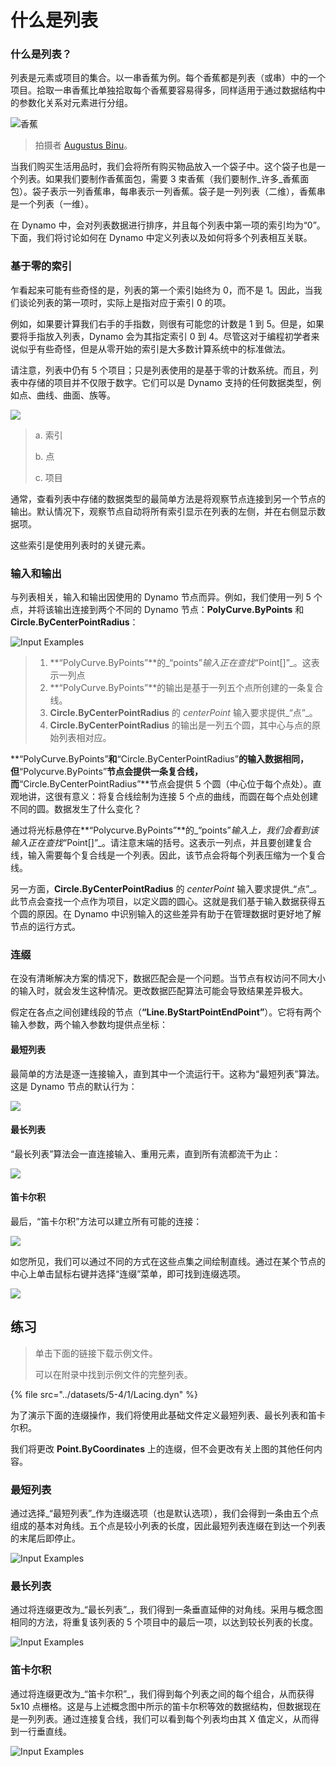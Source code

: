 # 什么是列表

### 什么是列表？

列表是元素或项目的集合。以一串香蕉为例。每个香蕉都是列表（或串）中的一个项目。拾取一串香蕉比单独拾取每个香蕉要容易得多，同样适用于通过数据结构中的参数化关系对元素进行分组。

![香蕉](../images/5-4/1/Bananas\_white\_background\_DS.jpg)

> 拍摄者 [Augustus Binu](https://commons.wikimedia.org/wiki/File:Bananas\_white\_background\_DS.jpg?fastcci\_from=11404890\&c1=11404890\&d1=15\&s=200\&a=list)。

当我们购买生活用品时，我们会将所有购买物品放入一个袋子中。这个袋子也是一个列表。如果我们要制作香蕉面包，需要 3 束香蕉（我们要制作_许多_香蕉面包）。袋子表示一列香蕉串，每串表示一列香蕉。袋子是一列列表（二维），香蕉串是一个列表（一维）。

在 Dynamo 中，会对列表数据进行排序，并且每个列表中第一项的索引均为“0”。下面，我们将讨论如何在 Dynamo 中定义列表以及如何将多个列表相互关联。

### 基于零的索引

乍看起来可能有些奇怪的是，列表的第一个索引始终为 0，而不是 1。因此，当我们谈论列表的第一项时，实际上是指对应于索引 0 的项。

例如，如果要计算我们右手的手指数，则很有可能您的计数是 1 到 5。但是，如果要将手指放入列表，Dynamo 会为其指定索引 0 到 4。尽管这对于编程初学者来说似乎有些奇怪，但是从零开始的索引是大多数计算系统中的标准做法。

请注意，列表中仍有 5 个项目；只是列表使用的是基于零的计数系统。而且，列表中存储的项目并不仅限于数字。它们可以是 Dynamo 支持的任何数据类型，例如点、曲线、曲面、族等。

![](<../images/5-4/1/what's a list - zero based indices.jpg>)

> a. 索引
>
> b. 点
>
> c. 项目

通常，查看列表中存储的数据类型的最简单方法是将观察节点连接到另一个节点的输出。默认情况下，观察节点自动将所有索引显示在列表的左侧，并在右侧显示数据项。

这些索引是使用列表时的关键元素。

### 输入和输出

与列表相关，输入和输出因使用的 Dynamo 节点而异。例如，我们使用一列 5 个点，并将该输出连接到两个不同的 Dynamo 节点：**PolyCurve.ByPoints** 和 **Circle.ByCenterPointRadius**：

![Input Examples](<../images/5-4/1/what's a list - inputs and outputs.jpg>)

> 1. **“PolyCurve.ByPoints”**的_“points”_输入正在查找_“Point\[]”_。这表示一列点
> 2. **“PolyCurve.ByPoints”**的输出是基于一列五个点所创建的一条复合线。
> 3. **Circle.ByCenterPointRadius** 的 _centerPoint_ 输入要求提供_“点”_。
> 4. **Circle.ByCenterPointRadius** 的输出是一列五个圆，其中心与点的原始列表相对应。

**“PolyCurve.ByPoints”**和**“Circle.ByCenterPointRadius”**的输入数据相同，但**“Polycurve.ByPoints”**节点会提供一条复合线，而**“Circle.ByCenterPointRadius”**节点会提供 5 个圆（中心位于每个点处）。直观地讲，这很有意义：将复合线绘制为连接 5 个点的曲线，而圆在每个点处创建不同的圆。数据发生了什么变化？

通过将光标悬停在**“Polycurve.ByPoints”**的_“points”_输入上，我们会看到该输入正在查找_“Point\[]”_。请注意末端的括号。这表示一列点，并且要创建复合线，输入需要每个复合线是一个列表。因此，该节点会将每个列表压缩为一个复合线。

另一方面，**Circle.ByCenterPointRadius** 的 _centerPoint_ 输入要求提供_“点”_。此节点会查找一个点作为项目，以定义圆的圆心。这就是我们基于输入数据获得五个圆的原因。在 Dynamo 中识别输入的这些差异有助于在管理数据时更好地了解节点的运行方式。

### 连缀

在没有清晰解决方案的情况下，数据匹配会是一个问题。当节点有权访问不同大小的输入时，就会发生这种情况。更改数据匹配算法可能会导致结果差异极大。

假定在各点之间创建线段的节点（**“Line.ByStartPointEndPoint”**）。它将有两个输入参数，两个输入参数均提供点坐标：

#### 最短列表

最简单的方法是逐一连接输入，直到其中一个流运行干。这称为“最短列表”算法。这是 Dynamo 节点的默认行为：

![](<../images/5-4/1/what's a list - lacing - shortest.jpg>)

#### 最长列表

“最长列表”算法会一直连接输入、重用元素，直到所有流都流干为止：

![](<../images/5-4/1/what's a list - lacing - longest.jpg>)

#### 笛卡尔积

最后，“笛卡尔积”方法可以建立所有可能的连接：

![](<../images/5-4/1/what's a list - lacing - cross.jpg>)

如您所见，我们可以通过不同的方式在这些点集之间绘制直线。通过在某个节点的中心上单击鼠标右键并选择“连缀”菜单，即可找到连缀选项。

![](<../images/5-4/1/what's a list - right click lacing opt.jpg>)

## 练习

> 单击下面的链接下载示例文件。
>
> 可以在附录中找到示例文件的完整列表。

{% file src="../datasets/5-4/1/Lacing.dyn" %}

为了演示下面的连缀操作，我们将使用此基础文件定义最短列表、最长列表和笛卡尔积。

我们将更改 **Point.ByCoordinates** 上的连缀，但不会更改有关上图的其他任何内容。

### 最短列表

通过选择_“最短列表”_作为连缀选项（也是默认选项），我们会得到一条由五个点组成的基本对角线。五个点是较小列表的长度，因此最短列表连缀在到达一个列表的末尾后即停止。

![Input Examples](<../images/5-4/1/what's a list - lacing exercise 01.jpg>)

### **最长列表**

通过将连缀更改为_“最长列表”_，我们得到一条垂直延伸的对角线。采用与概念图相同的方法，将重复该列表的 5 个项目中的最后一项，以达到较长列表的长度。

![Input Examples](<../images/5-4/1/what's a list - lacing exercise 02.jpg>)

### **笛卡尔积**

通过将连缀更改为_“笛卡尔积”_，我们得到每个列表之间的每个组合，从而获得 5x10 点栅格。这是与上述概念图中所示的笛卡尔积等效的数据结构，但数据现在是一列列表。通过连接复合线，我们可以看到每个列表均由其 X 值定义，从而得到一行垂直线。

![Input Examples](<../images/5-4/1/what's a list - lacing exercise 03.jpg>)
